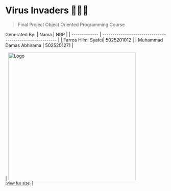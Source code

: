 # Virus Invaders 👾👾👾

> Final Project Object Oriented Programming Course

Generated By:
| Nama          | NRP                                                     | 
| ------------- | -------------------------------------------------------- |
| Farros Hilmi Syafei| 5025201012 | 
| Muhammad Damas Abhirama  | 5025201271 |

| <a href="https://user-images.githubusercontent.com/70510279/145346326-f28cd028-19ef-4171-a8fd-b3bad44fecae.png"><img src="https://user-images.githubusercontent.com/70510279/145346326-f28cd028-19ef-4171-a8fd-b3bad44fecae.png" alt="Logo" width="400"></a><br /><sup><a href="https://user-images.githubusercontent.com/70510279/145346326-f28cd028-19ef-4171-a8fd-b3bad44fecae.png">(view full size)</a> |
